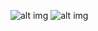![alt img](https://github.com/ryan3142/Basic-HTML-CSS-JAVASCRIPT-JQuery-Bootstrap---HANDSON/blob/main/Dashboard/Bootstrap%20Responsive%20WebPage/preview1.png)
![alt img](https://github.com/ryan3142/Basic-HTML-CSS-JAVASCRIPT-JQuery-Bootstrap---HANDSON/blob/main/Dashboard/Bootstrap%20Responsive%20WebPage/preview2.png)
